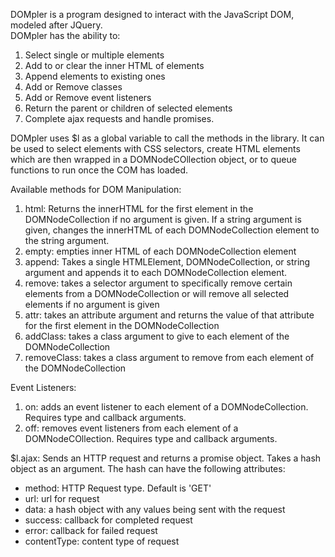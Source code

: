 DOMpler is a program designed to interact with the JavaScript DOM, modeled after JQuery.  
DOMpler has the ability to:
1. Select single or multiple elements
2. Add to or clear the inner HTML of elements
3. Append elements to existing ones
4. Add or Remove classes
5. Add or Remove event listeners
6. Return the parent or children of selected elements
7. Complete ajax requests and handle promises.

DOMpler uses $l as a global variable to call the methods in the library.  It can be used to select elements with CSS selectors, create HTML elements which are then wrapped in a DOMNodeCOllection object, or to queue functions to run once the COM has loaded.

Available methods for DOM Manipulation:
1. html: Returns the innerHTML for the first element in the DOMNodeCollection if no argument is given. If a string argument is given, changes the innerHTML of each DOMNodeCollection element to the string argument.
2. empty: empties inner HTML of each DOMNodeCollection element
3. append: Takes a single HTMLElement, DOMNodeCollection, or string argument and appends it to each DOMNodeCollection element.
4. remove: takes a selector argument to specifically remove certain elements from a DOMNodeCollection or will remove all selected elements if no argument is given 
5. attr: takes an attribute argument and returns the value of that attribute for the first element in the DOMNodeCollection
6. addClass: takes a class argument to give to each element of the DOMNodeCollection
7. removeClass: takes a class argument to remove from each element of the DOMNodeCollection

Event Listeners:
1. on: adds an event listener to each element of a DOMNodeCollection.  Requires type and callback arguments.
2. off: removes event listeners from each element of a DOMNodeCOllection. Requires type and callback arguments.

$l.ajax: Sends an HTTP request and returns a promise object. Takes a hash object as an argument. The hash can have the following attributes:
* method: HTTP Request type. Default is 'GET'
* url: url for request
* data: a hash object with any values being sent with the request
* success: callback for completed request
* error: callback for failed request
* contentType: content type of request
